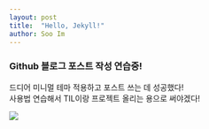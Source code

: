 ```yaml
---
layout: post
title:  "Hello, Jekyll!"
author: Soo Im
---
```


### Github 블로그 포스트 작성 연습중!  
드디어 미니멀 테마 적용하고 포스트 쓰는 데 성공했다!  
사용법 연습해서 TIL이랑 프로젝트 올리는 용으로 써야겠다!

<img src= "https://user-images.githubusercontent.com/40853572/103171005-06b3cc80-488c-11eb-98b2-dbc9d7e609f5.jpg">
